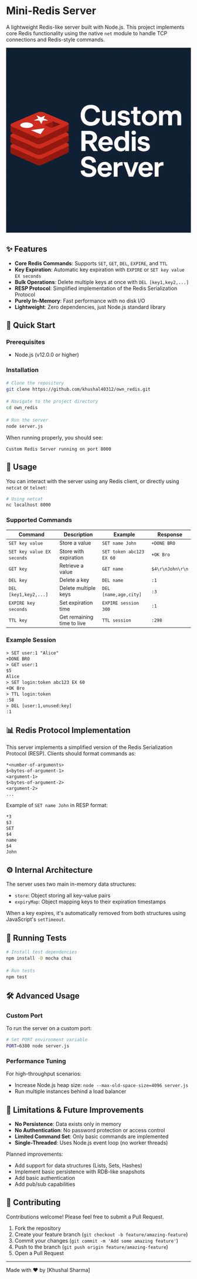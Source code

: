# Mini-Redis Server

A lightweight Redis-like server built with Node.js. This project implements core Redis functionality using the native `net` module to handle TCP connections and Redis-style commands.

![Redis Server Banner](https://raw.githubusercontent.com/khushal40312/own_redis/master/banner.png)

## ✨ Features

- **Core Redis Commands**: Supports `SET`, `GET`, `DEL`, `EXPIRE`, and `TTL`
- **Key Expiration**: Automatic key expiration with `EXPIRE` or `SET key value EX seconds`
- **Bulk Operations**: Delete multiple keys at once with `DEL [key1,key2,...]`
- **RESP Protocol**: Simplified implementation of the Redis Serialization Protocol
- **Purely In-Memory**: Fast performance with no disk I/O
- **Lightweight**: Zero dependencies, just Node.js standard library

## 🚀 Quick Start

### Prerequisites

- Node.js (v12.0.0 or higher)

### Installation

```bash
# Clone the repository
git clone https://github.com/khushal40312/own_redis.git

# Navigate to the project directory
cd own_redis

# Run the server
node server.js
```

When running properly, you should see:
```
Custom Redis Server running on port 8000
```

## 📝 Usage

You can interact with the server using any Redis client, or directly using `netcat` or `telnet`:

```bash
# Using netcat
nc localhost 8000
```

### Supported Commands

| Command | Description | Example | Response |
|---------|-------------|---------|----------|
| `SET key value` | Store a value | `SET name John` | `+DONE BRO` |
| `SET key value EX seconds` | Store with expiration | `SET token abc123 EX 60` | `+OK Bro` |
| `GET key` | Retrieve a value | `GET name` | `$4\r\nJohn\r\n` |
| `DEL key` | Delete a key | `DEL name` | `:1` |
| `DEL [key1,key2,...]` | Delete multiple keys | `DEL [name,age,city]` | `:3` |
| `EXPIRE key seconds` | Set expiration time | `EXPIRE session 300` | `:1` |
| `TTL key` | Get remaining time to live | `TTL session` | `:298` |

### Example Session

```
> SET user:1 "Alice"
+DONE BRO
> GET user:1
$5
Alice
> SET login:token abc123 EX 60
+OK Bro
> TTL login:token
:58
> DEL [user:1,unused:key]
:1
```

## 📊 Redis Protocol Implementation

This server implements a simplified version of the Redis Serialization Protocol (RESP). Clients should format commands as:

```
*<number-of-arguments>
$<bytes-of-argument-1>
<argument-1>
$<bytes-of-argument-2>
<argument-2>
...
```

Example of `SET name John` in RESP format:
```
*3
$3
SET
$4
name
$4
John
```

## ⚙️ Internal Architecture

The server uses two main in-memory data structures:
- `store`: Object storing all key-value pairs
- `expiryMap`: Object mapping keys to their expiration timestamps

When a key expires, it's automatically removed from both structures using JavaScript's `setTimeout`.

## 🧪 Running Tests

```bash
# Install test dependencies
npm install -D mocha chai

# Run tests
npm test
```

## 🛠️ Advanced Usage

### Custom Port

To run the server on a custom port:

```bash
# Set PORT environment variable
PORT=6380 node server.js
```

### Performance Tuning

For high-throughput scenarios:
- Increase Node.js heap size: `node --max-old-space-size=4096 server.js`
- Run multiple instances behind a load balancer

## 🚧 Limitations & Future Improvements

- **No Persistence**: Data exists only in memory
- **No Authentication**: No password protection or access control
- **Limited Command Set**: Only basic commands are implemented
- **Single-Threaded**: Uses Node.js event loop (no worker threads)

Planned improvements:
- Add support for data structures (Lists, Sets, Hashes)
- Implement basic persistence with RDB-like snapshots
- Add basic authentication
- Add pub/sub capabilities



## 🤝 Contributing

Contributions welcome! Please feel free to submit a Pull Request.

1. Fork the repository
2. Create your feature branch (`git checkout -b feature/amazing-feature`)
3. Commit your changes (`git commit -m 'Add some amazing feature'`)
4. Push to the branch (`git push origin feature/amazing-feature`)
5. Open a Pull Request

---

Made with ❤️ by [Khushal Sharma]